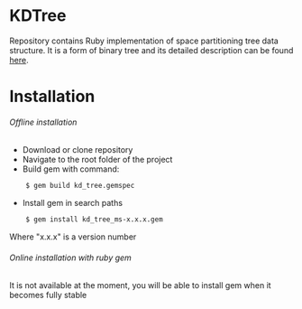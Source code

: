 # KDTree
Repository contains Ruby implementation of space partitioning tree data structure. It is a form of binary tree and its detailed description can be found [here](https://en.wikipedia.org/wiki/K-d_tree).

# Installation
###### Offline installation
* Download or clone repository
* Navigate to the root folder of the project
* Build gem with command:
```bash
    $ gem build kd_tree.gemspec
```
* Install gem in search paths
```bash
    $ gem install kd_tree_ms-x.x.x.gem
```
Where "x.x.x" is a version number

###### Online installation with ruby gem
It is not available at the moment, you will be able to install gem when it becomes fully stable
